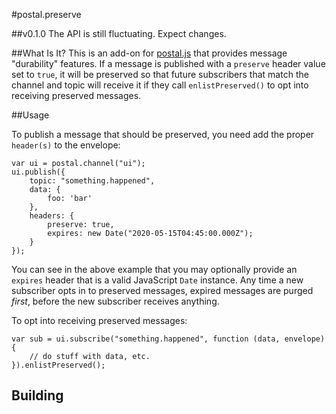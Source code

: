 #postal.preserve

##v0.1.0
The API is still fluctuating. Expect changes.

##What Is It?
This is an add-on for [postal.js](https://github.com/postaljs/postal.js) that provides message "durability" features. If a message is published with a `preserve` header value set to `true`, it will be preserved so that future subscribers that match the channel and topic will receive it if they call `enlistPreserved()` to opt into receiving preserved messages.

##Usage

To publish a message that should be preserved, you need add the proper `header(s)` to the envelope:

	var ui = postal.channel("ui");
	ui.publish({
		topic: "something.happened",
		data: {
			foo: 'bar'
		},
		headers: {
			preserve: true,
			expires: new Date("2020-05-15T04:45:00.000Z");
		}
	});

You can see in the above example that you may optionally provide an `expires` header that is a valid JavaScript `Date` instance. Any time a new subscriber opts in to preserved messages, expired messages are purged *first*, before the new subscriber receives anything.

To opt into receiving preserved messages:

	var sub = ui.subscribe("something.happened", function (data, envelope) {
		// do stuff with data, etc.
	}).enlistPreserved();

## Building

